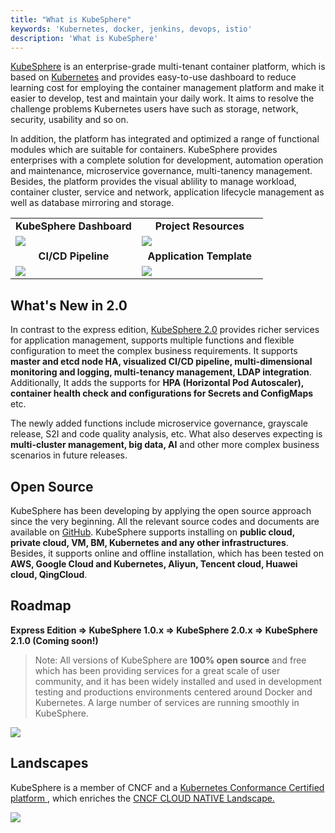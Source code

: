 ```yaml
---
title: "What is KubeSphere"
keywords: 'Kubernetes, docker, jenkins, devops, istio'
description: 'What is KubeSphere'
---
```


[KubeSphere](https://kubesphere.io/en/) ️is an enterprise-grade multi-tenant container platform, which is based on [Kubernetes](http://kubernetes.io) and provides easy-to-use dashboard to reduce learning cost for employing the container management platform and make it easier to develop, test and maintain your daily work. It aims to resolve the challenge problems Kubernetes users have such as storage, network, security, usability and so on. 

In addition, the platform has integrated and optimized a range of functional modules which are suitable for containers. KubeSphere provides enterprises with a complete solution for development, automation operation and maintenance, microservice governance, multi-tanency management. Besides, the platform provides the visual ablility to manage workload, container cluster, service and network, application lifecycle management as well as database mirroring and storage.

<table>
  <tr>
      <td width="50%" align="center"><b>KubeSphere Dashboard</b></td>
      <td width="50%" align="center"><b>Project Resources</b></td>
  </tr>
  <tr>
     <td><img src="https://pek3b.qingstor.com/kubesphere-docs/png/20190925003707.png"/></td>
     <td><img src="https://pek3b.qingstor.com/kubesphere-docs/png/20190925003504.png"/></td>
  </tr>
  <tr>
      <td width="50%" align="center"><b>CI/CD Pipeline</b></td>
      <td width="50%" align="center"><b>Application Template</b></td>
  </tr>
  <tr>
     <td><img src="https://pek3b.qingstor.com/kubesphere-docs/png/20190925000712.png"/></td>
     <td><img src="https://pek3b.qingstor.com/kubesphere-docs/png/20190925231623.png"/></td>
  </tr>
</table>

## What's New in 2.0

In contrast to the express edition, [KubeSphere 2.0](../../release/release-v200) provides richer services for application management, supports multiple functions and flexible configuration to meet the complex business requirements. It supports **master and etcd node HA, visualized CI/CD pipeline, multi-dimensional monitoring and logging, multi-tenancy management, LDAP integration**. Additionally, It adds the supports for **HPA (Horizontal Pod Autoscaler), container health check and configurations for Secrets and ConfigMaps** etc. 

The newly added functions include microservice governance, grayscale release, S2I and code quality analysis, etc. What also deserves expecting is **multi-cluster management, big data, AI** and other more complex business scenarios in future releases.

## Open Source

KubeSphere has been developing by applying the open source approach since the very beginning. All the relevant source codes and documents are available on [GitHub](https://github.com/kubesphere/kubesphere). KubeSphere supports installing on **public cloud, private cloud, VM, BM, Kubernetes and any other infrastructures**. Besides, it supports online and offline installation, which has been tested on **AWS, Google Cloud and Kubernetes, Aliyun, Tencent cloud, Huawei cloud, QingCloud**.


## Roadmap

**Express Edition => KubeSphere 1.0.x => KubeSphere 2.0.x => KubeSphere 2.1.0 (Coming soon!)**

> Note: All versions of KubeSphere are **100% open source** and free which has been providing services for a great scale of user community, and it has been widely installed and used in development testing and productions environments centered around Docker and Kubernetes. A large number of services are running smoothly in KubeSphere.

![](https://pek3b.qingstor.com/kubesphere-docs/png/20190926000413.png)


## Landscapes                        

KubeSphere is a member of CNCF and a [Kubernetes Conformance Certified platform
](https://www.cncf.io/certification/software-conformance/#logos), which enriches the [CNCF CLOUD NATIVE Landscape.
](https://landscape.cncf.io/landscape=observability-and-analysis&license=apache-license-2-0)

![](https://pek3b.qingstor.com/kubesphere-docs/png/20191011233719.png)
